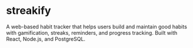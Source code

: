 # streakify
A web-based habit tracker that helps users build and maintain good habits with gamification, streaks, reminders, and progress tracking. Built with React, Node.js, and PostgreSQL.
